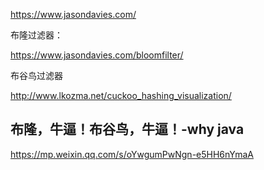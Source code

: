 https://www.jasondavies.com/



布隆过滤器：

https://www.jasondavies.com/bloomfilter/

布谷鸟过滤器

http://www.lkozma.net/cuckoo_hashing_visualization/

## 布隆，牛逼！布谷鸟，牛逼！-why java

https://mp.weixin.qq.com/s/oYwgumPwNgn-e5HH6nYmaA



